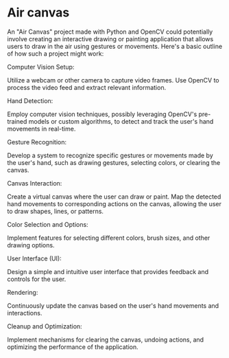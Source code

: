 # Air canvas
An "Air Canvas" project made with Python and OpenCV could potentially involve creating an interactive drawing or painting application that allows users to draw in the air using gestures or movements. Here's a basic outline of how such a project might work:

Computer Vision Setup:

Utilize a webcam or other camera to capture video frames.
Use OpenCV to process the video feed and extract relevant information.

Hand Detection:

Employ computer vision techniques, possibly leveraging OpenCV's pre-trained models or custom algorithms, to detect and track the user's hand movements in real-time.

Gesture Recognition:

Develop a system to recognize specific gestures or movements made by the user's hand, such as drawing gestures, selecting colors, or clearing the canvas.

Canvas Interaction:

Create a virtual canvas where the user can draw or paint.
Map the detected hand movements to corresponding actions on the canvas, allowing the user to draw shapes, lines, or patterns.

Color Selection and Options:

Implement features for selecting different colors, brush sizes, and other drawing options.

User Interface (UI):

Design a simple and intuitive user interface that provides feedback and controls for the user.

Rendering:

Continuously update the canvas based on the user's hand movements and interactions.

Cleanup and Optimization:

Implement mechanisms for clearing the canvas, undoing actions, and optimizing the performance of the application.
